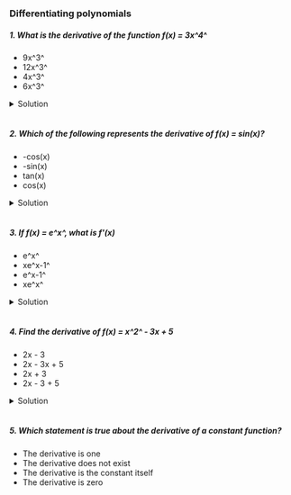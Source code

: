 ### Differentiating polynomials

##### 1. What is the derivative of the function f(x) = 3x^4^

- 9x^3^
- 12x^3^
- 4x^3^
- 6x^3^

<details>
  <summary>Solution</summary>

To find the derivative of \( f(x) = 3x^4 \), we use the **power rule**:

\[
\frac{d}{dx} [ax^n] = a \cdot n x^{n-1}
\]

**Step 1: Identify Constants**

- \( a = 3 \)
- \( n = 4 \)

**Step 2: Differentiate**

\[
f'(x) = 3 \cdot 4x^{4-1}
\]

\[
f'(x) = 12x^3
\]

**Final Answer:**

✅ **12x³**

Thus, the correct answer is:
**\( \mathbf{12x^3} \)** 🎯

  </br>

</details>

</br>

##### 2. Which of the following represents the derivative of f(x) = sin(x)?

- -cos(x)
- -sin(x)
- tan(x)
- cos(x)

<details>
  <summary>Solution</summary>

To differentiate \( f(x) = \sin(x) \), we use the standard derivative rule:

\[
\frac{d}{dx} \sin(x) = \cos(x)
\]

**Step 1: Identify the Function**

Given:
\[
f(x) = \sin(x)
\]

**Step 2: Apply the Derivative Rule**

\[
f'(x) = \cos(x)
\]

**Final Answer:**

✅ **cos(x)**

Thus, the correct choice is:
**\( \mathbf{\cos(x)} \)** 🎯

  </br>

</details>

</br>

##### 3. If f(x) = e^x^, what is f'(x)

- e^x^
- xe^x-1^
- e^x-1^
- xe^x^

<details>
  <summary>Solution</summary>

To differentiate \( f(x) = e^x \), we use the fundamental rule:

\[
\frac{d}{dx} e^x = e^x
\]

**Step 1: Identify the Function**
\[
f(x) = e^x
\]

**Step 2: Differentiate**
\[
f'(x) = e^x
\]
**Final Answer:**
✅ **\( e^x \)**

Thus, the correct choice is:
**\( \mathbf{e^x} \)** 🎯

  </br>

</details>

</br>

##### 4. Find the derivative of f(x) = x^2^ - 3x + 5

- 2x - 3
- 2x - 3x + 5
- 2x + 3
- 2x - 3 + 5

<details>
  <summary>Solution</summary>

To differentiate \( f(x) = x^2 - 3x + 5 \), we apply the **power rule** and the derivative of a constant:

**Step 1: Differentiate Each Term**

1. \( \frac{d}{dx} x^2 = 2x \)
2. \( \frac{d}{dx} (-3x) = -3 \)
3. \( \frac{d}{dx} (5) = 0 \) (since the derivative of a constant is 0)

**Step 2: Combine the Results**

\[
f'(x) = 2x - 3
\]

**Final Answer:**

✅ **2x - 3**

Thus, the correct choice is:
**\( \mathbf{2x - 3} \)** 🎯

  </br>

</details>

</br>

##### 5. Which statement is true about the derivative of a constant function?

- The derivative is one
- The derivative does not exist
- The derivative is the constant itself
- The derivative is zero
